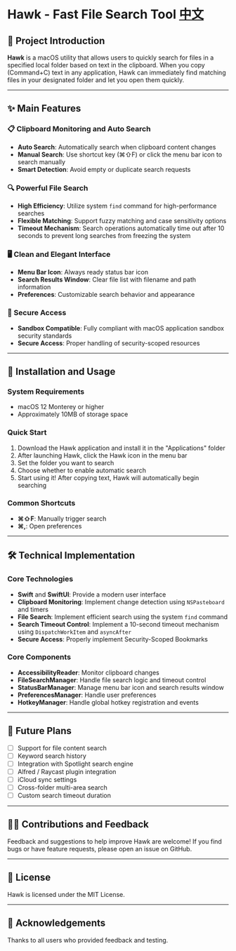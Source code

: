 # Hawk - Fast File Search Tool [中文](README_zh.md)



## 🦅 Project Introduction
**Hawk** is a macOS utility that allows users to quickly search for files in a specified local folder based on text in the clipboard. When you copy (Command+C) text in any application, Hawk can immediately find matching files in your designated folder and let you open them quickly.

---

## ✨ Main Features

### 📋 Clipboard Monitoring and Auto Search
- **Auto Search**: Automatically search when clipboard content changes
- **Manual Search**: Use shortcut key (⌘⇧F) or click the menu bar icon to search manually
- **Smart Detection**: Avoid empty or duplicate search requests

### 🔍 Powerful File Search
- **High Efficiency**: Utilize system `find` command for high-performance searches
- **Flexible Matching**: Support fuzzy matching and case sensitivity options
- **Timeout Mechanism**: Search operations automatically time out after 10 seconds to prevent long searches from freezing the system

### 🖥️ Clean and Elegant Interface
- **Menu Bar Icon**: Always ready status bar icon
- **Search Results Window**: Clear file list with filename and path information
- **Preferences**: Customizable search behavior and appearance

### 🔐 Secure Access
- **Sandbox Compatible**: Fully compliant with macOS application sandbox security standards
- **Secure Access**: Proper handling of security-scoped resources

---

## 🚀 Installation and Usage

### System Requirements
- macOS 12 Monterey or higher
- Approximately 10MB of storage space

### Quick Start
1. Download the Hawk application and install it in the "Applications" folder
2. After launching Hawk, click the Hawk icon in the menu bar
3. Set the folder you want to search
4. Choose whether to enable automatic search
5. Start using it! After copying text, Hawk will automatically begin searching

### Common Shortcuts
- **⌘⇧F**: Manually trigger search
- **⌘,**: Open preferences

---

## 🛠️ Technical Implementation

### Core Technologies
- **Swift** and **SwiftUI**: Provide a modern user interface
- **Clipboard Monitoring**: Implement change detection using `NSPasteboard` and timers
- **File Search**: Implement efficient search using the system `find` command
- **Search Timeout Control**: Implement a 10-second timeout mechanism using `DispatchWorkItem` and `asyncAfter`
- **Secure Access**: Properly implement Security-Scoped Bookmarks

### Core Components
- **AccessibilityReader**: Monitor clipboard changes
- **FileSearchManager**: Handle file search logic and timeout control
- **StatusBarManager**: Manage menu bar icon and search results window
- **PreferencesManager**: Handle user preferences
- **HotkeyManager**: Handle global hotkey registration and events

---

## 📝 Future Plans
- [ ] Support for file content search
- [ ] Keyword search history
- [ ] Integration with Spotlight search engine
- [ ] Alfred / Raycast plugin integration
- [ ] iCloud sync settings
- [ ] Cross-folder multi-area search
- [ ] Custom search timeout duration

---

## 🧑‍💻 Contributions and Feedback
Feedback and suggestions to help improve Hawk are welcome! If you find bugs or have feature requests, please open an issue on GitHub.

---

## 📄 License
Hawk is licensed under the MIT License.

---

## 👏 Acknowledgements
Thanks to all users who provided feedback and testing.

